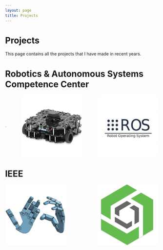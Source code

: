 ```yaml
---
layout: page
title: Projects
---
```

# Projects
This page contains all the projects that I have made in recent years.

# Robotics & Autonomous Systems Competence Center

<div style="display: flex; justify-content: center; align-items: center; gap: 50px;">
    <a href="https://tiago369.github.io/example/2022-01-07-dobot/">
        <img src="../assets/img/blog/dobot/dobot.jpg" alt="Robot Arm" style="width:200px;height:auto;">
    </a>
    <img src="../assets/img/blog/turtlebot/turtle.png" alt="Robot Base" style="width:200px;height:auto;">
    <img src="../assets/img/blog/desfioslab/ros.png" alt="ROS Logo" style="width:200px;height:auto;">
</div>

# IEEE

<div style="display: flex; justify-content: center; align-items: center; gap: 100px;">
    <a href="https://ieeecimatec.github.io/project-mao_espelhada/">
        <img src="../assets/img/blog/mirrodhand/cad.png" alt="Robot Hand" style="width:200px;height:auto;">
    </a>
    <a href="https://ieeecimatec.github.io/rasweekend/">
        <img src="../assets/img/blog/rasweek/onshape.png" alt="IEEE Logo" style="width:200px;height:auto;">
    </a>
</div>
